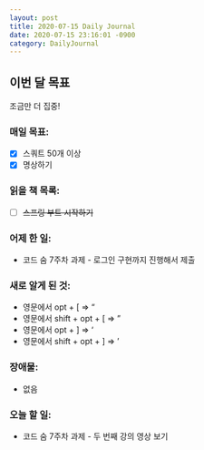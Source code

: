 ```yaml
---
layout: post
title: 2020-07-15 Daily Journal
date: 2020-07-15 23:16:01 -0900
category: DailyJournal
---
```


## 이번 달 목표
조금만 더 집중!

### 매일 목표:
- [x] 스쿼트 50개 이상
- [x] 명상하기

### 읽을 책 목록:
- [ ] ~~스프링 부트 시작하기~~

### 어제 한 일:
* 코드 숨 7주차 과제 - 로그인 구현까지 진행해서 제출

### 새로 알게 된 것:
* 영문에서 opt + [ => “
* 영문에서 shift + opt + [ => ”
* 영문에서 opt + ] => ‘
* 영문에서 shift + opt + ] => ’

### 장애물:
* 없음

### 오늘 할 일:
* 코드 숨 7주차 과제 - 두 번째 강의 영상 보기
